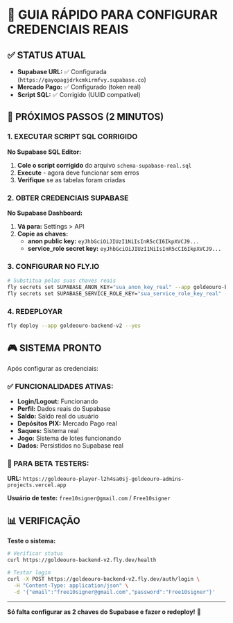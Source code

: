 # 🎯 GUIA RÁPIDO PARA CONFIGURAR CREDENCIAIS REAIS

## ✅ STATUS ATUAL
- **Supabase URL:** ✅ Configurada (`https://gayopagjdrkcmkirmfvy.supabase.co`)
- **Mercado Pago:** ✅ Configurado (token real)
- **Script SQL:** ✅ Corrigido (UUID compatível)

## 🔧 PRÓXIMOS PASSOS (2 MINUTOS)

### 1. EXECUTAR SCRIPT SQL CORRIGIDO

**No Supabase SQL Editor:**
1. **Cole o script corrigido** do arquivo `schema-supabase-real.sql`
2. **Execute** - agora deve funcionar sem erros
3. **Verifique** se as tabelas foram criadas

### 2. OBTER CREDENCIAIS SUPABASE

**No Supabase Dashboard:**
1. **Vá para:** Settings > API
2. **Copie as chaves:**
   - **anon public key:** `eyJhbGciOiJIUzI1NiIsInR5cCI6IkpXVCJ9...`
   - **service_role secret key:** `eyJhbGciOiJIUzI1NiIsInR5cCI6IkpXVCJ9...`

### 3. CONFIGURAR NO FLY.IO

```bash
# Substitua pelas suas chaves reais
fly secrets set SUPABASE_ANON_KEY="sua_anon_key_real" --app goldeouro-backend-v2
fly secrets set SUPABASE_SERVICE_ROLE_KEY="sua_service_role_key_real" --app goldeouro-backend-v2
```

### 4. REDEPLOYAR

```bash
fly deploy --app goldeouro-backend-v2 --yes
```

## 🎮 SISTEMA PRONTO

Após configurar as credenciais:

### ✅ FUNCIONALIDADES ATIVAS:
- **Login/Logout:** Funcionando
- **Perfil:** Dados reais do Supabase
- **Saldo:** Saldo real do usuário
- **Depósitos PIX:** Mercado Pago real
- **Saques:** Sistema real
- **Jogo:** Sistema de lotes funcionando
- **Dados:** Persistidos no Supabase real

### 👥 PARA BETA TESTERS:
**URL:** `https://goldeouro-player-l2h4sa0sj-goldeouro-admins-projects.vercel.app`

**Usuário de teste:** `free10signer@gmail.com` / `Free10signer`

## 📊 VERIFICAÇÃO

**Teste o sistema:**
```bash
# Verificar status
curl https://goldeouro-backend-v2.fly.dev/health

# Testar login
curl -X POST https://goldeouro-backend-v2.fly.dev/auth/login \
  -H "Content-Type: application/json" \
  -d '{"email":"free10signer@gmail.com","password":"Free10signer"}'
```

---

**Só falta configurar as 2 chaves do Supabase e fazer o redeploy!** 🚀
